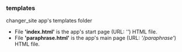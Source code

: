 ### templates          
changer_site app's templates folder               

- File **'index.html'** is the app's start page (URL: *''*) HTML file.             
- File **'paraphrase.html'** is the app's main page (URL: *'/paraphrase'*) HTML file.               
